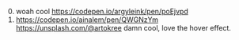 0. woah cool https://codepen.io/argyleink/pen/poEjvpd
1. https://codepen.io/ainalem/pen/QWGNzYm https://unsplash.com/@artokree damn cool, love the hover effect.
